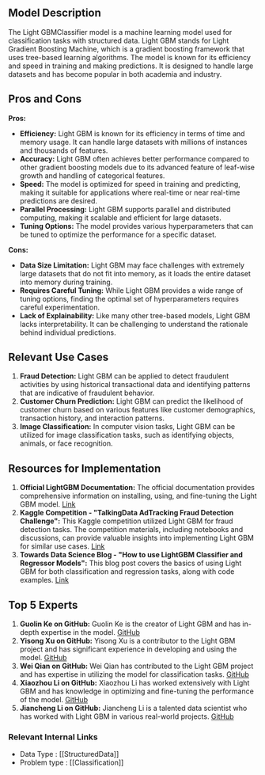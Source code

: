 ## Model Description
The Light GBMClassifier model is a machine learning model used for classification tasks with structured data. Light GBM stands for Light Gradient Boosting Machine, which is a gradient boosting framework that uses tree-based learning algorithms. The model is known for its efficiency and speed in training and making predictions. It is designed to handle large datasets and has become popular in both academia and industry.

## Pros and Cons
**Pros:**
- **Efficiency:** Light GBM is known for its efficiency in terms of time and memory usage. It can handle large datasets with millions of instances and thousands of features.
- **Accuracy:** Light GBM often achieves better performance compared to other gradient boosting models due to its advanced feature of leaf-wise growth and handling of categorical features.
- **Speed:** The model is optimized for speed in training and predicting, making it suitable for applications where real-time or near real-time predictions are desired.
- **Parallel Processing:** Light GBM supports parallel and distributed computing, making it scalable and efficient for large datasets.
- **Tuning Options:** The model provides various hyperparameters that can be tuned to optimize the performance for a specific dataset.

**Cons:**
- **Data Size Limitation:** Light GBM may face challenges with extremely large datasets that do not fit into memory, as it loads the entire dataset into memory during training.
- **Requires Careful Tuning:** While Light GBM provides a wide range of tuning options, finding the optimal set of hyperparameters requires careful experimentation.
- **Lack of Explainability:** Like many other tree-based models, Light GBM lacks interpretability. It can be challenging to understand the rationale behind individual predictions.

## Relevant Use Cases
1. **Fraud Detection:** Light GBM can be applied to detect fraudulent activities by using historical transactional data and identifying patterns that are indicative of fraudulent behavior.
2. **Customer Churn Prediction:** Light GBM can predict the likelihood of customer churn based on various features like customer demographics, transaction history, and interaction patterns.
3. **Image Classification:** In computer vision tasks, Light GBM can be utilized for image classification tasks, such as identifying objects, animals, or face recognition.

## Resources for Implementation
1. **Official LightGBM Documentation:** The official documentation provides comprehensive information on installing, using, and fine-tuning the Light GBM model. [Link](https://lightgbm.readthedocs.io/)
2. **Kaggle Competition - "TalkingData AdTracking Fraud Detection Challenge":** This Kaggle competition utilized Light GBM for fraud detection tasks. The competition materials, including notebooks and discussions, can provide valuable insights into implementing Light GBM for similar use cases. [Link](https://www.kaggle.com/c/talkingdata-adtracking-fraud-detection)
3. **Towards Data Science Blog - "How to use LightGBM Classifier and Regressor Models":** This blog post covers the basics of using Light GBM for both classification and regression tasks, along with code examples. [Link](https://towardsdatascience.com/https-medium-com-innosoft/how-to-use-lightgbm-classifier-and-regressor-models-to-solve-machine-learning-problems-inn-part-i-580edb1e5a1e)

## Top 5 Experts
1. **Guolin Ke on GitHub:** Guolin Ke is the creator of Light GBM and has in-depth expertise in the model. [GitHub](https://github.com/guolinke)
2. **Yisong Xu on GitHub:** Yisong Xu is a contributor to the Light GBM project and has significant experience in developing and using the model. [GitHub](https://github.com/yisong-xu)
3. **Wei Qian on GitHub:** Wei Qian has contributed to the Light GBM project and has expertise in utilizing the model for classification tasks. [GitHub](https://github.com/neuhelos)
4. **Xiaozhou Li on GitHub:** Xiaozhou Li has worked extensively with Light GBM and has knowledge in optimizing and fine-tuning the performance of the model. [GitHub](https://github.com/UbiquitousBear)
5. **Jiancheng Li on GitHub:** Jiancheng Li is a talented data scientist who has worked with Light GBM in various real-world projects. [GitHub](https://github.com/Robert0812)


 ### Relevant Internal Links
- Data Type : [[StructuredData]]
- Problem type : [[Classification]]

